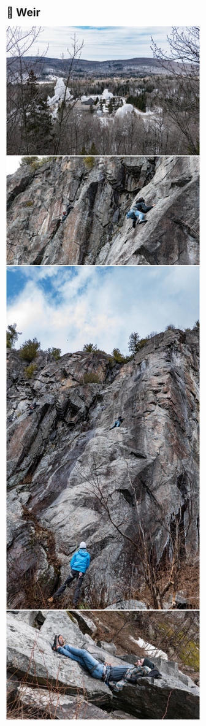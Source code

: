 # 🧗 Weir

[![P2540750](/photos/hd/P2540750.jpg)](/photos/P2540750.md)
[![P2540793](/photos/hd/P2540793.jpg)](/photos/P2540793.md)
[![P2540797](/photos/hd/P2540797.jpg)](/photos/P2540797.md)
[![P2540806](/photos/hd/P2540806.jpg)](/photos/P2540806.md)
